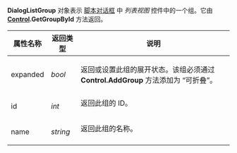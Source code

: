 **DialogListGroup** 对象表示 [脚本对话框](/Manual/scripting/script_dialogs/README.zh.md) 中 *列表视图* 控件中的一个组。它由 **[Control](control.zh.md).GetGroupById** 方法返回。

<table>
<thead><tr><th>
属性名称</th><th>
返回类型</th><th>
说明
</th></tr></thead><tbody><tr><td>
expanded</td><td>

*bool*</td><td>

返回或设置此组的展开状态。该组必须通过 **Control.AddGroup** 方法添加为 “可折叠”。
</td></tr><tr><td>
id</td><td>

*int*</td><td>
返回此组的 ID。
</td></tr><tr><td>
name</td><td>

*string*</td><td>
返回此组的名称。
</td></tr></tbody>
</table>